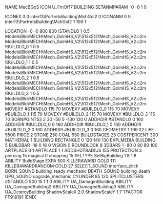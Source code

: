 NAME MecBGoS
ICON U_FrnOf17
BUILDING
SETANMPARAM -0 -0 1 0

ICONEX 0 0 interf3\PortretsBuilding\MchGol2 0
ICONANM 0 0 interf3\PortretsBuilding\MchGol2 1 108 1

LOCATION -0 -0 800 800
!STANDLO      1 0.5 Models\Bld\MECH\Mech_GolmHS_V2\512x512\Mech_GolmHS_V2.c2m Models\Bld\MECH\Mech_GolmHS_V2\512x512\Mech_GolmHS_V2.c2m
!BUILDLO_0    1 0.5 Models\Bld\MECH\Mech_GolmHS_V2\512x512\Mech_GolmHS_V2.c2m Models\Bld\MECH\Mech_GolmHS_V2\512x512\Mech_GolmHS_V2.c2m
!BUILDLO_1    1 0.5 Models\Bld\MECH\Mech_GolmHS_V2\512x512\Mech_GolmHS_V2.c2m Models\Bld\MECH\Mech_GolmHS_V2\512x512\Mech_GolmHS_V2.c2m
!BUILDLO_2    1 0.5 Models\Bld\MECH\Mech_GolmHS_V2\512x512\Mech_GolmHS_V2.c2m Models\Bld\MECH\Mech_GolmHS_V2\512x512\Mech_GolmHS_V2.c2m
!BUILDLO_3    1 0.5 Models\Bld\MECH\Mech_GolmHS_V2\512x512\Mech_GolmHS_V2.c2m Models\Bld\MECH\Mech_GolmHS_V2\512x512\Mech_GolmHS_V2.c2m
MOVEXY #STANDLO   115 70
MOVEXY #BUILDLO_0 115 70 
MOVEXY #BUILDLO_1 115 70
MOVEXY #BUILDLO_2 115 70
MOVEXY #BUILDLO_3 115 70
BORNPOINTS3 2 30 -50 0 -130 120 0
ADDHDIR #STANDLO 0 160
ADDHDIR #BUILDLO_0 0 160
ADDHDIR #BUILDLO_1 0 160
ADDHDIR #BUILDLO_2 0 160
ADDHDIR #BUILDLO_3 0 160
GEOMETRY 1 199 32
LIFE     5500
PRICE 2 STONE 250 COAL 650
BUILDSTAGES 25
COSTPERCENT 300
MATHERIAL 1 BUILDING
RECTANGLE    0 120 140 130
EXPLMEDIA BUILDING 5
BUILDBAR -16 0 16 0
VISION 0
ROUNDLOCK 8
3DBARS 1 -80 0 80 80 100
ARTPLACE 0 1
ARTPLACE 1 1
ADDSHOTRADIUS 155
PROTECTION 3 piercing 15 magical 0 chopping 15
SELTYPE SelBigBuilding 1.8 1.8	
ABILITY BuildStage
EXPA 500
KILLERAWARD             GOLD 111
KILLERAWARDRANDOM       GOLD 27
SELECT_SOUND interface_click
BORN_SOUND building_ready_mechanic
DEATH_SOUND building_death
UPG_SOUND upgrade_mechanic
CYLINDER 85 120
SPLITCLUSTERS #STANDLO 500 15 1 1 0
ABILITY UA_DamagedBuilding
ABILITY UA_DamagedBuilding2
ABILITY UA_DamagedBuilding3
ABILITY UA_DestroyBuilding
ShadowScaleX 2.0
ShadowScaleY 1.7
TFACTOR FF919191
[END]
